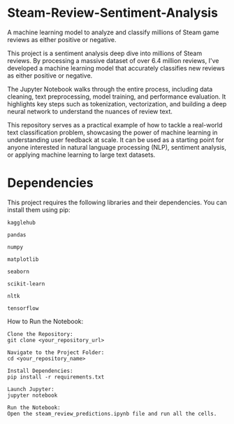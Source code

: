 # Steam-Review-Sentiment-Analysis
A machine learning model to analyze and classify millions of Steam game reviews as either positive or negative.

This project is a sentiment analysis deep dive into millions of Steam reviews. By processing a massive dataset of over 6.4 million reviews, I've developed a machine learning model that accurately classifies new reviews as either positive or negative.

The Jupyter Notebook walks through the entire process, including data cleaning, text preprocessing, model training, and performance evaluation. It highlights key steps such as tokenization, vectorization, and building a deep neural network to understand the nuances of review text.

This repository serves as a practical example of how to tackle a real-world text classification problem, showcasing the power of machine learning in understanding user feedback at scale. It can be used as a starting point for anyone interested in natural language processing (NLP), sentiment analysis, or applying machine learning to large text datasets.

# Dependencies
This project requires the following libraries and their dependencies. You can install them using pip:

    kagglehub

    pandas

    numpy

    matplotlib

    seaborn

    scikit-learn

    nltk

    tensorflow

How to Run the Notebook:

    Clone the Repository:
    git clone <your_repository_url>

    Navigate to the Project Folder:
    cd <your_repository_name>

    Install Dependencies:
    pip install -r requirements.txt

    Launch Jupyter:
    jupyter notebook

    Run the Notebook:
    Open the steam_review_predictions.ipynb file and run all the cells.
